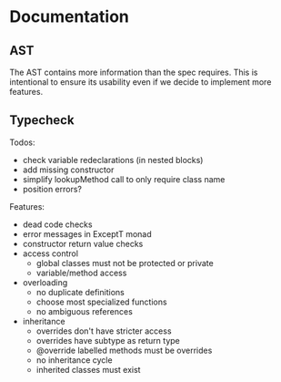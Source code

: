 # Documentation

## AST

The AST contains more information than the spec requires.
This is intentional to ensure its usability even if we decide to implement more features.

## Typecheck

Todos:

- check variable redeclarations (in nested blocks)
- add missing constructor
- simplify lookupMethod call to only require class name
- position errors?

Features:

- dead code checks
- error messages in ExceptT monad
- constructor return value checks
- access control
  - global classes must not be protected or private
  - variable/method access
- overloading
  - no duplicate definitions
  - choose most specialized functions
  - no ambiguous references
- inheritance
  - overrides don't have stricter access
  - overrides have subtype as return type
  - @override labelled methods must be overrides
  - no inheritance cycle
  - inherited classes must exist
